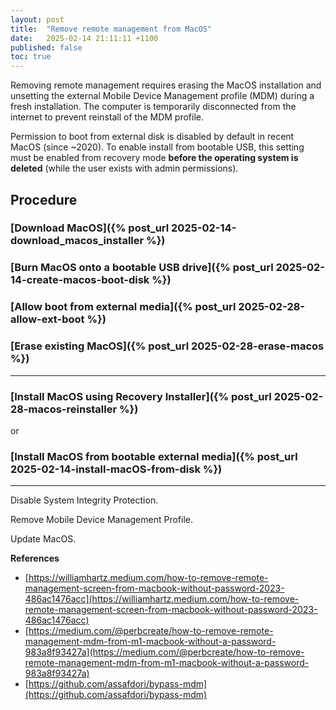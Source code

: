 ```yaml
---
layout: post
title:  "Remove remote management from MacOS"
date:   2025-02-14 21:11:11 +1100
published: false
toc: true
---
```


Removing remote management requires erasing the MacOS installation and unsetting the external Mobile Device Management profile (MDM) during a fresh installation. The computer is temporarily disconnected from the internet to prevent reinstall of the MDM profile.

Permission to boot from external disk is disabled by default in recent MacOS (since ~2020). To enable install from bootable USB, this setting must be enabled from recovery mode **before the operating system is deleted** (while the user exists with admin permissions).


## Procedure

### [Download MacOS]({% post_url 2025-02-14-download_macos_installer %})

### [Burn MacOS onto a bootable USB drive]({% post_url 2025-02-14-create-macos-boot-disk %})

### [Allow boot from external media]({% post_url 2025-02-28-allow-ext-boot %})

### [Erase existing MacOS]({% post_url 2025-02-28-erase-macos %})

---

### [Install MacOS using Recovery Installer]({% post_url 2025-02-28-macos-reinstaller %})

or

### [Install MacOS from bootable external media]({% post_url 2025-02-14-install-macOS-from-disk %})

---

Disable System Integrity Protection.

Remove Mobile Device Management Profile.

Update MacOS.


**References**

- [https://williamhartz.medium.com/how-to-remove-remote-management-screen-from-macbook-without-password-2023-486ac1476acc](https://williamhartz.medium.com/how-to-remove-remote-management-screen-from-macbook-without-password-2023-486ac1476acc)
- [https://medium.com/@perbcreate/how-to-remove-remote-management-mdm-from-m1-macbook-without-a-password-983a8f93427a](https://medium.com/@perbcreate/how-to-remove-remote-management-mdm-from-m1-macbook-without-a-password-983a8f93427a)
- [https://github.com/assafdori/bypass-mdm](https://github.com/assafdori/bypass-mdm)
